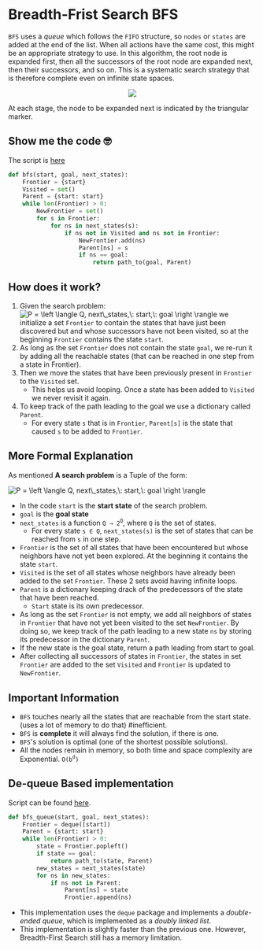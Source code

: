 # Breadth-Frist Search BFS
`BFS` uses a *queue* which follows the `FIFO` structure, so `nodes` or `states` are added at the end of the list.
When all actions have the same cost, this might be an appropriate strategy to use. In this algorithm, the root node is expanded first, then all the successors of the root node are expanded next, then their successors, and so on. This is a systematic search strategy that is therefore complete even on infinite state spaces.
<p align="center">
<img src="https://i.imgur.com/LkQwJaY.png">
</p>
At each stage, the node to be expanded next is indicated by the triangular marker.

## Show me the code 🤓
The script is [here](Scripts/2_2_BFS.py)

```py
def bfs(start, goal, next_states):
    Frontier = {start}
    Visited = set()
    Parent = {start: start}
    while len(Frontier) > 0:
        NewFrontier = set()
        for s in Frontier:
            for ns in next_states(s):
                if ns not in Visited and ns not in Frontier:
                    NewFrontier.add(ns)
                    Parent[ns] = s
                    if ns == goal:
                        return path_to(goal, Parent)
```



## How does it work?

1. Given the search problem: <img src="https://latex.codecogs.com/png.latex?\dpi{150}&space;\bg_black&space;P&space;=&space;\left&space;\langle&space;Q,&space;next\_states,\:&space;start,\:&space;goal&space;\right&space;\rangle" title="P = \left \langle Q, next\_states,\: start,\: goal \right \rangle" /> we initialize a set `Frontier` to contain the states that have just been discovered but and whose successors have not been visited, so at the beginning `Frontier` contains the state `start`.
2. As long as the set `Frontier` does not contain the state `goal`, we re-run it by adding all the reachable states (that can be reached in one step from a state in Frontier).
3. Then we move the states that have been previously present in `Frontier` to the `Visited` set.
   - This helps us avoid looping. Once a state has been added to `Visited` we never revisit it again.
4. To keep track of the path leading to the goal we use a dictionary called `Parent`.
   - For every state `s` that is in `Frontier`, `Parent[s]` is the state that caused `s` to be added to `Frontier`.

## More Formal Explanation
As mentioned **A search problem** is a Tuple of the form:

<img src="https://latex.codecogs.com/png.latex?\dpi{150}&space;\bg_black&space;P&space;=&space;\left&space;\langle&space;Q,&space;next\_states,\:&space;start,\:&space;goal&space;\right&space;\rangle" title="P = \left \langle Q, next\_states,\: start,\: goal \right \rangle" />

- In the code `start` is the **start state** of the search problem.
- `goal` is the **goal state**
- `next_states` is a function `Q → 2`<sup>`Q`</sup>, where `Q` is the set of states.
  - For every state `s ∈ Q`, `next_states(s)` is the set of states that can be reached from `s` in one step.
- `Frontier` is the set of all states that have been encountered but whose neighbors have not yet been explored. At the beginning it contains the state `start`.
- `Visited` is the set of all states whose neighbors have already been added to the set `Frontier`. These 2 sets avoid having infinite loops.
- `Parent` is a dictionary keeping drack of the predecessors of the state that have been reached.     
  - `Start` state is its own predecessor.
- As long as the set `Frontier` is not empty, we add all neighbors of states in `Frontier` that have not yet been visited to the set `NewFrontier`. By doing so, we keep track of the path leading to a new state `ns` by storing its predecessor in the dictionary `Parent`.
- If the new state is the goal state, return a path leading from start to goal.
- After collecting all successors of states in `Frontier`, the states in set `Frontier` are added to the set `Visited` and `Frontier` is updated to `NewFrontier`.

## Important Information

- `BFS` touches nearly all the states that are reachable from the start state. (uses a lot of memory to do that) #inefficient.
- `BFS` is **complete** it will always find the solution, if there is one.
- `BFS`'s solution is optimal (one of the shortest possible solutions).
- All the nodes remain in memory, so both time and space complexity are Exponential. `O(b`<sup>`d`</sup>`)`

## De-queue Based implementation
Script can be found [here](Scripts/2_2_Queue_Based_BFS.py).
```py
def bfs_queue(start, goal, next_states):
    Frontier = deque([start])
    Parent = {start: start}
    while len(Frontier) > 0:
        state = Frontier.popleft()
        if state == goal:
            return path_to(state, Parent)
        new_states = next_states(state)
        for ns in new_states:
            if ns not in Parent:
                Parent[ns] = state
                Frontier.append(ns)
```
- This implementation uses the `deque` package and implements a *double-ended queue*, which is implemented as a *doubly linked list*.
- This implementation is slightly faster than the previous one. However, Breadth-First Search still has a memory limitation.

